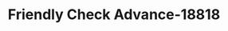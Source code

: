 ---
f_zip-code: 38358
f_state-code: TN
title: Friendly Check Advance-18818
f_phone: 731-723-9395
f_city-only: Milan
f_address: 1056 East Van Hook Street Milan
f_location-unique-id: '18818'
slug: friendly-check-advance-18818
updated-on: '2024-05-30T13:46:58.046Z'
created-on: '2024-05-30T13:36:59.803Z'
published-on: '2024-05-30T13:54:32.469Z'
f_city-state: cms/city/milan-tn.md
f_company: cms/company/friendly-check-advance.md
f_state: cms/state/tennessee.md
layout: '[payday-loan].html'
tags: payday-loan
---